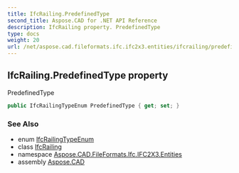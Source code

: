 ```yaml
---
title: IfcRailing.PredefinedType
second_title: Aspose.CAD for .NET API Reference
description: IfcRailing property. PredefinedType
type: docs
weight: 20
url: /net/aspose.cad.fileformats.ifc.ifc2x3.entities/ifcrailing/predefinedtype/
---
```

## IfcRailing.PredefinedType property

PredefinedType

```csharp
public IfcRailingTypeEnum PredefinedType { get; set; }
```

### See Also

* enum [IfcRailingTypeEnum](../../../aspose.cad.fileformats.ifc.ifc2x3.types/ifcrailingtypeenum/)
* class [IfcRailing](../)
* namespace [Aspose.CAD.FileFormats.Ifc.IFC2X3.Entities](../../ifcrailing/)
* assembly [Aspose.CAD](../../../)


